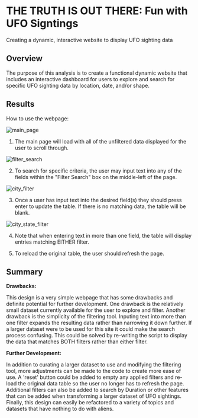 # THE TRUTH IS OUT THERE: Fun with UFO Signtings
Creating a dynamic, interactive website to display UFO sighting data

## Overview
The purpose of this analysis is to create a functional dynamic website that includes an interactive dashboard for users to explore and search for specific UFO sighting data by location, date, and/or shape. 

## Results
How to use the webpage:

![main_page](https://user-images.githubusercontent.com/99051640/183771869-03a47280-15d5-4123-8a36-7dfb5b0fa3a0.png)

1) The main page will load with all of the unfiltered data displayed for the user to scroll through. 

![filter_search](https://user-images.githubusercontent.com/99051640/183771736-4efe74e1-3a25-4a47-b32a-2b2c03530c73.png)

2) To search for specific criteria, the user may input text into any of the fields within the "Filter Search" box on the middle-left of the page.

![city_filter](https://user-images.githubusercontent.com/99051640/183771971-1d75ff1f-cf55-40f7-be08-ee236393a623.png)

3) Once a user has input text into the desired field(s) they should press enter to update the table. If there is no matching data, the table will be blank.

![city_state_filter](https://user-images.githubusercontent.com/99051640/183771447-e84e45e6-28de-4a55-ab1c-675c7fb4a135.png)

4) Note that when entering text in more than one field, the table will display entries matching EITHER filter.

5) To reload the original table, the user should refresh the page. 

## Summary

**Drawbacks:**

This design is a very simple webpage that has some drawbacks and definite potential for further development. One drawback is the relatively small dataset currently available for the user to explore and filter. Another drawback is the simplicity of the filtering tool. Inputing text into more than one filter expands the resulting data rather than narrowing it down further. If a larger dataset were to be used for this site it could make the search process confusing. This could be solved by re-writing the script to display the data that matches BOTH filters rather than either filter. 

**Further Development:**

In addition to curating a larger dataset to use and modifying the filtering tool, more adjustments can be made to the code to create more ease of use. A 'reset' button could be added to empty any applied filters and re-load the original data table so the user no longer has to refresh the page. Additional filters can also be added to search by Duration or other features that can be added when transforming a larger dataset of UFO sightings. Finally, this design can easily be refactored to a variety of topics and datasets that have nothing to do with aliens. 
